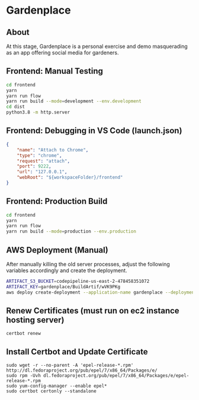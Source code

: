 # Gardenplace

## About

At this stage, Gardenplace is a personal exercise and demo masquerading as an app offering social media for gardeners.

## Frontend: Manual Testing

```bash
cd frontend
yarn
yarn run flow
yarn run build --mode=development --env.development
cd dist
python3.8 -m http.server
```

## Frontend: Debugging in VS Code (launch.json)

```json
{
    "name": "Attach to Chrome",
    "type": "chrome",
    "request": "attach",
    "port": 9222,
    "url": "127.0.0.1",
    "webRoot": "${workspaceFolder}/frontend"
}
```

## Frontend: Production Build

```bash
cd frontend
yarn
yarn run flow
yarn run build --mode=production --env.production
```

## AWS Deployment (Manual)

After manually killing the old server processes, adjust the following variables accordingly and create the deployment.
```bash
ARTIFACT_S3_BUCKET=codepipeline-us-east-2-478458351072
ARTIFACT_KEY=gardenplace/BuildArtif/wVK9PKg
aws deploy create-deployment --application-name gardenplace --deployment-group-name gardenplace-production --revision "revisionType=S3,s3Location={bucket="$ARTIFACT_S3_BUCKET",key="$ARTIFACT_KEY",bundleType=zip}" --ignore-application-stop-failures
```

## Renew Certificates (must run on ec2 instance hosting server)

```
certbot renew
```

## Install Certbot and Update Certificate

```
sudo wget -r --no-parent -A 'epel-release-*.rpm' http://dl.fedoraproject.org/pub/epel/7/x86_64/Packages/e/
sudo rpm -Uvh dl.fedoraproject.org/pub/epel/7/x86_64/Packages/e/epel-release-*.rpm
sudo yum-config-manager --enable epel*
sudo certbot certonly --standalone
```

